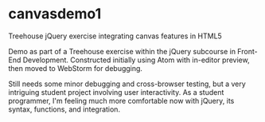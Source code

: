 # canvasdemo1
Treehouse jQuery exercise integrating canvas features in HTML5

Demo as part of a Treehouse exercise within the jQuery subcourse in Front-End Development.
Constructed initially using Atom with in-editor preview, then moved to WebStorm for debugging.

Still needs some minor debugging and cross-browser testing, but a very intriguing student project
involving user interactivity.  As a student programmer, I'm feeling much more comfortable now
with jQuery, its syntax, functions, and integration.
